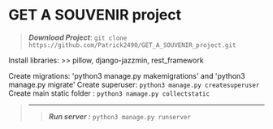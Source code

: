 # GET A SOUVENIR project

>***Download Project***: 
>`git clone https://github.com/Patrick2490/GET_A_SOUVENIR_project.git`

Install libraries: >> pillow, django-jazzmin, rest_framework 

Create migrations: 'python3 manage.py makemigrations' and 'python3 manage.py migrate'
Create superuser: `python3 manage.py createsuperuser`
Create main static folder : `python3 namage.py collectstatic`
>___
>> ***Run server :*** `python3 manage.py runserver`